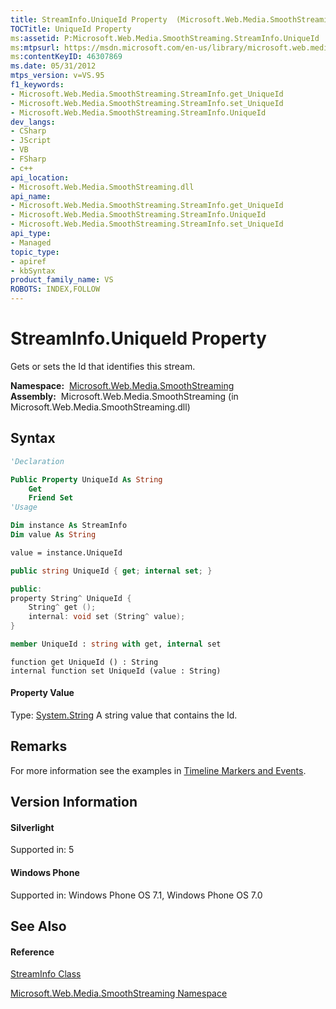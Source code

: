 ```yaml
---
title: StreamInfo.UniqueId Property  (Microsoft.Web.Media.SmoothStreaming)
TOCTitle: UniqueId Property
ms:assetid: P:Microsoft.Web.Media.SmoothStreaming.StreamInfo.UniqueId
ms:mtpsurl: https://msdn.microsoft.com/en-us/library/microsoft.web.media.smoothstreaming.streaminfo.uniqueid(v=VS.95)
ms:contentKeyID: 46307869
ms.date: 05/31/2012
mtps_version: v=VS.95
f1_keywords:
- Microsoft.Web.Media.SmoothStreaming.StreamInfo.get_UniqueId
- Microsoft.Web.Media.SmoothStreaming.StreamInfo.set_UniqueId
- Microsoft.Web.Media.SmoothStreaming.StreamInfo.UniqueId
dev_langs:
- CSharp
- JScript
- VB
- FSharp
- c++
api_location:
- Microsoft.Web.Media.SmoothStreaming.dll
api_name:
- Microsoft.Web.Media.SmoothStreaming.StreamInfo.get_UniqueId
- Microsoft.Web.Media.SmoothStreaming.StreamInfo.UniqueId
- Microsoft.Web.Media.SmoothStreaming.StreamInfo.set_UniqueId
api_type:
- Managed
topic_type:
- apiref
- kbSyntax
product_family_name: VS
ROBOTS: INDEX,FOLLOW
---
```


# StreamInfo.UniqueId Property

Gets or sets the Id that identifies this stream.

**Namespace:**  [Microsoft.Web.Media.SmoothStreaming](microsoft-web-media-smoothstreaming-namespace_1.md)  
**Assembly:**  Microsoft.Web.Media.SmoothStreaming (in Microsoft.Web.Media.SmoothStreaming.dll)

## Syntax

``` vb
'Declaration

Public Property UniqueId As String
    Get
    Friend Set
'Usage

Dim instance As StreamInfo
Dim value As String

value = instance.UniqueId
```

``` csharp
public string UniqueId { get; internal set; }
```

``` c++
public:
property String^ UniqueId {
    String^ get ();
    internal: void set (String^ value);
}
```

``` fsharp
member UniqueId : string with get, internal set
```

``` jscript
function get UniqueId () : String
internal function set UniqueId (value : String)
```

#### Property Value

Type: [System.String](https://msdn.microsoft.com/en-us/library/s1wwdcbf\(v=vs.95\))  
A string value that contains the Id.

## Remarks

For more information see the examples in [Timeline Markers and Events](timeline-markers-and-events.md).

## Version Information

#### Silverlight

Supported in: 5  

#### Windows Phone

Supported in: Windows Phone OS 7.1, Windows Phone OS 7.0  

## See Also

#### Reference

[StreamInfo Class](streaminfo-class-microsoft-web-media-smoothstreaming_1.md)

[Microsoft.Web.Media.SmoothStreaming Namespace](microsoft-web-media-smoothstreaming-namespace_1.md)

